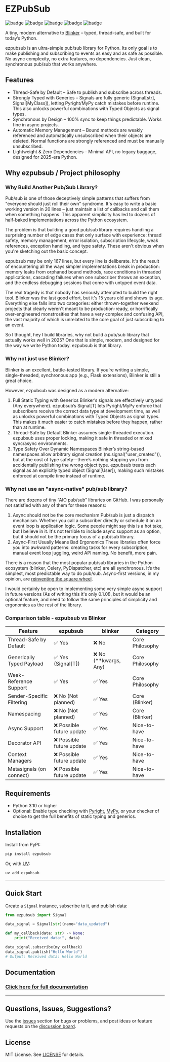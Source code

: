 # EZPubSub

![badge](https://img.shields.io/badge/linted-Ruff-blue?style=for-the-badge&logo=ruff)
![badge](https://img.shields.io/badge/formatted-black-black?style=for-the-badge)
![badge](https://img.shields.io/badge/type_checked-MyPy_(strict)-blue?style=for-the-badge&logo=python)
![badge](https://img.shields.io/badge/type_checked-Pyright_(strict)-blue?style=for-the-badge&logo=python)
![badge](https://img.shields.io/badge/license-MIT-blue?style=for-the-badge)

A tiny, modern alternative to [Blinker](https://github.com/pallets-eco/blinker) – typed, thread-safe, and built for today’s Python.

ezpubsub is an ultra-simple pub/sub library for Python. Its only goal is to make publishing and subscribing to events as easy and as safe as possible. No async complexity, no extra features, no dependencies. Just clean, synchronous pub/sub that works anywhere.

## Features

- Thread-Safe by Default – Safe to publish and subscribe across threads.
- Strongly Typed with Generics – Signals are fully generic (Signal[str], Signal[MyClass]), letting Pyright/MyPy catch mistakes before runtime. This also unlocks powerful combinations with Typed Objects as signal types.
- Synchronous by Design – 100% sync to keep things predictable. Works fine in async projects.
- Automatic Memory Management – Bound methods are weakly referenced and automatically unsubscribed when their objects are deleted. Normal functions are strongly referenced and must be manually unsubscribed.
- Lightweight & Zero Dependencies – Minimal API, no legacy baggage, designed for 2025-era Python.

## Why ezpubsub / Project philosophy

### Why Build Another Pub/Sub Library?

Pub/sub is one of those deceptively simple patterns that suffers from "everyone should just roll their own" syndrome. It's easy to write a basic working version in 20 lines – just maintain a list of callbacks and call them when something happens. This apparent simplicity has led to dozens of half-baked implementations across the Python ecosystem.

The problem is that building a good pub/sub library requires handling a surprising number of edge cases that only surface with experience: thread safety, memory management, error isolation, subscription lifecycle, weak references, exception handling, and type safety. These aren't obvious when you're sketching out the basic concept.

ezpubsub may be only 167 lines, but every line is deliberate. It's the result of encountering all the ways simpler implementations break in production: memory leaks from orphaned bound methods, race conditions in threaded applications, cascading failures when one subscriber throws an exception, and the endless debugging sessions that come with untyped event data.

The real tragedy is that nobody has seriously attempted to build the right tool. Blinker was the last good effort, but it's 15 years old and shows its age. Everything else falls into two categories: either thrown-together weekend projects that clearly weren't meant to be production-ready, or horrifically over-engineered monstrosities that have a very complex and confusing API, the vast majority of which is unrelated to the core goal of just subscribing to an event.

So I thought, hey I build libraries, why not build a pub/sub library that actually works well in 2025? One that is simple, modern, and designed for the way we write Python today. ezpubsub is that library.

### Why not just use Blinker?

Blinker is an excellent, battle-tested library. If you’re writing a simple, single-threaded, synchronous app (e.g., Flask extensions), Blinker is still a great choice.

However, ezpubsub was designed as a modern alternative:

1. Full Static Typing with Generics
    Blinker’s signals are effectively untyped (Any everywhere). ezpubsub’s Signal[T] lets Pyright/MyPy enforce that subscribers receive the correct data type at development time, as well as unlocks powerful combinations with Typed Objects as signal types. This makes it much easier to catch mistakes before they happen, rather than at runtime.
2. Thread-Safe by Default
    Blinker assumes single-threaded execution. ezpubsub uses proper locking, making it safe in threaded or mixed sync/async environments.
3. Type Safety Over Dynamic Namespaces
    Blinker’s string-based namespaces allow arbitrary signal creation (ns.signal("user_created")), but at the cost of type safety—there’s nothing stopping you from accidentally publishing the wrong object type. ezpubsub treats each signal as an explicitly typed object (Signal[User]), making such mistakes enforced at compile time instead of runtime.

### Why not use an "async-native" pub/sub library?

There are dozens of tiny “AIO pub/sub” libraries on GitHub. I was personally not satisfied with any of them for these reasons:

1. Async should not be the core mechanism
    Pub/sub is just a dispatch mechanism. Whether you call a subscriber directly or schedule it on an event loop is application logic. Some people might say this is a hot take, but I believe in it. It's not terrible to include async support as an option, but it should not be the primary focus of a pub/sub library.
2. Async-First Usually Means Bad Ergonomics
    These libraries often force you into awkward patterns: creating tasks for every subscription, manual event loop juggling, weird API naming. No benefit, more pain.

There is a reason that the most popular pub/sub libraries in the Python ecosystem (blinker, Celery, PyDispatcher, etc) are all synchronous. It’s the simplest, most predictable way to do pub/sub. Async-first versions, in my opinion, are [reinventing the square wheel](https://exceptionnotfound.net/reinventing-the-square-wheel-the-daily-software-anti-pattern/).

I would certainly be open to implementing some very simple async support in future versions (As of writing this it's only 0.1.0!), but it would be an optional feature, and need to follow the same principles of simplicity and ergonomics as the rest of the library.

### Comparison table - ezpubsub vs Blinker

| Feature                   | ezpubsub                 | blinker         | Category        |
| ------------------------- | ------------------------ | --------------- | --------------- |
| Thread-Safe by Default    | ✅ Yes                    | ❌ No            | Core Philosophy |
| Generically Typed Payload | ✅ Yes (Signal[T])        | ❌ No (**kwargs, Any) | Core Philosophy |
| Weak-Reference Support    | ✅ Yes                    | ✅ Yes           | Core Philosophy |
| Sender-Specific Filtering | ❌ No (Not planned)       | ✅ Yes           | Core (Blinker)  |
| Namespacing               | ❌ No (Not planned)       | ✅ Yes           | Core (Blinker)  |
| Async Support             | ❌ Possible future update | ✅ Yes           | Nice-to-have    |
| Decorator API             | ❌ Possible future update | ✅ Yes           | Nice-to-have    |
| Context Managers          | ❌ Possible future update | ✅ Yes           | Nice-to-have    |
| Metasignals (on connect)  | ❌ Possible future update | ✅ Yes           | Nice-to-have    |

## Requirements

- Python 3.10 or higher
- Optional: Enable type checking with [Pyright](http://pyright.org), [MyPy](http://mypy-lang.org), or your checker of choice to get the full benefits of static typing and generics.

## Installation

Install from PyPI:

```sh
pip install ezpubsub
```

Or, with [UV](https://github.com/astral-sh/uv):

```sh
uv add ezpubsub
```

---

## Quick Start

Create a `Signal` instance, subscribe to it, and publish data:

```py
from ezpubsub import Signal

data_signal = Signal[str](name="data_updated")

def my_callback(data: str) -> None:
    print("Received data:", data)

data_signal.subscribe(my_callback)
data_signal.publish("Hello World")
# Output: Received data: Hello World
```

## Documentation

### [Click here for full documentation](https://edward-jazzhands.github.io/libraries/ezpubsub/docs/)

---

## Questions, Issues, Suggestions?

Use the [issues](https://github.com/edward-jazzhands/ezpubsub/issues) section for bugs or problems, and post ideas or feature requests on the [discussion board](https://github.com/edward-jazzhands/ezpubsub/discussions).

## License

MIT License. See [LICENSE](LICENSE) for details.
